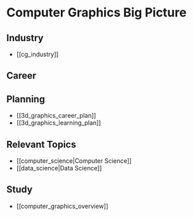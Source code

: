 
# Computer Graphics Big Picture

## Industry
- [[cg_industry]]

## Career

## Planning
- [[3d_graphics_career_plan]]
- [[3d_graphics_learning_plan]]

## Relevant Topics
- [[computer_science|Computer Science]]
- [[data_science|Data Science]]

## Study
- [[computer_graphics_overview]]